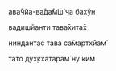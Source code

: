 ава̄чйа-ва̄да̄м̇ш́ ча бахӯн

вадишйанти тава̄хита̄х̣

ниндантас тава са̄мартхйам̇

тато дух̣кхатарам̇ ну ким
